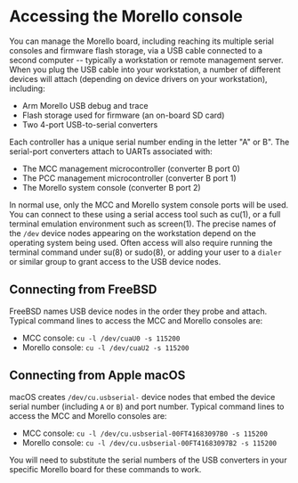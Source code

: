 # Accessing the Morello console

You can manage the Morello board, including reaching its multiple serial
consoles and firmware flash storage, via a USB cable connected to a second
computer -- typically a workstation or remote management server.
When you plug the USB cable into your workstation, a number of different
devices will attach (depending on device drivers on your workstation),
including:

* Arm Morello USB debug and trace
* Flash storage used for firmware (an on-board SD card)
* Two 4-port USB-to-serial converters

Each controller has a unique serial number ending in the letter "A" or B".
The serial-port converters attach to UARTs associated with:

* The MCC management microcontroller (converter B port 0)
* The PCC management microcontroller (converter B port 1)
* The Morello system console (converter B port 2)

In normal use, only the MCC and Morello system console ports will be used.
You can connect to these using a serial access tool such as cu(1), or a full
terminal emulation environment such as screen(1).
The precise names of the `/dev` device nodes appearing on the workstation
depend on the operating system being used.
Often access will also require running the terminal command under su(8) or
sudo(8), or adding your user to a `dialer` or similar group to grant access to
the USB device nodes.

## Connecting from FreeBSD

FreeBSD names USB device nodes in the order they probe and attach.
Typical command lines to access the MCC and Morello consoles are:

- MCC console: `cu -l /dev/cuaU0 -s 115200`
- Morello console: `cu -l /dev/cuaU2 -s 115200`

## Connecting from Apple macOS

macOS creates `/dev/cu.usbserial-` device nodes that embed the device
serial number (including `A` or `B`) and port number.
Typical command lines to access the MCC and Morello consoles are:

- MCC console: `cu -l /dev/cu.usbserial-00FT41683097B0 -s 115200`
- Morello console: `cu -l /dev/cu.usbserial-00FT41683097B2 -s 115200`

You will need to substitute the serial numbers of the USB converters in your
specific Morello board for these commands to work.

